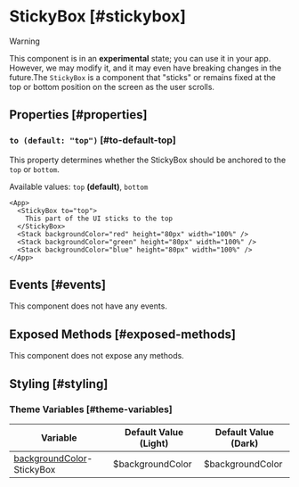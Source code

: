 # StickyBox [#stickybox]

>[!WARNING]
> This component is in an **experimental** state; you can use it in your app. However, we may modify it, and it may even have breaking changes in the future.The `StickyBox` is a component that "sticks" or remains fixed at the top or bottom position on the screen as the user scrolls.

## Properties [#properties]

### `to (default: "top")` [#to-default-top]

This property determines whether the StickyBox should be anchored to the `top` or `bottom`.

Available values: `top` **(default)**, `bottom`

```xmlui-pg copy display name="Example: to" height="200px"
<App>
  <StickyBox to="top">
    This part of the UI sticks to the top
  </StickyBox>
  <Stack backgroundColor="red" height="80px" width="100%" />
  <Stack backgroundColor="green" height="80px" width="100%" />
  <Stack backgroundColor="blue" height="80px" width="100%" />
</App>
```

## Events [#events]

This component does not have any events.

## Exposed Methods [#exposed-methods]

This component does not expose any methods.

## Styling [#styling]

### Theme Variables [#theme-variables]

| Variable | Default Value (Light) | Default Value (Dark) |
| --- | --- | --- |
| [backgroundColor](../styles-and-themes/common-units/#color)-StickyBox | $backgroundColor | $backgroundColor |
